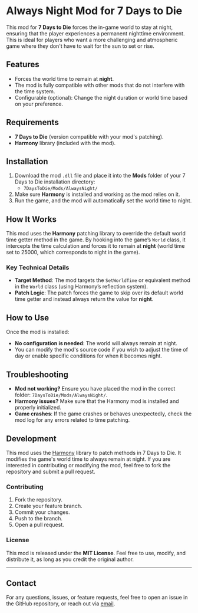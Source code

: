 # Always Night Mod for 7 Days to Die

This mod for **7 Days to Die** forces the in-game world to stay at night, ensuring that the player experiences a permanent nighttime environment. This is ideal for players who want a more challenging and atmospheric game where they don't have to wait for the sun to set or rise.

## Features

- Forces the world time to remain at **night**.
- The mod is fully compatible with other mods that do not interfere with the time system.
- Configurable (optional): Change the night duration or world time based on your preference.

## Requirements

- **7 Days to Die** (version compatible with your mod's patching).
- **Harmony** library (included with the mod).

## Installation

1. Download the mod `.dll` file and place it into the **Mods** folder of your 7 Days to Die installation directory:
   - `7DaysToDie/Mods/AlwaysNight/`
2. Make sure **Harmony** is installed and working as the mod relies on it.
3. Run the game, and the mod will automatically set the world time to night.

## How It Works

This mod uses the **Harmony** patching library to override the default world time getter method in the game. By hooking into the game’s `World` class, it intercepts the time calculation and forces it to remain at **night** (world time set to 25000, which corresponds to night in the game).

### Key Technical Details

- **Target Method**: The mod targets the `SetWorldTime` or equivalent method in the `World` class (using Harmony’s reflection system).
- **Patch Logic**: The patch forces the game to skip over its default world time getter and instead always return the value for **night**.

## How to Use

Once the mod is installed:
- **No configuration is needed**: The world will always remain at night.
- You can modify the mod's source code if you wish to adjust the time of day or enable specific conditions for when it becomes night.

## Troubleshooting

- **Mod not working?** Ensure you have placed the mod in the correct folder: `7DaysToDie/Mods/AlwaysNight/`.
- **Harmony issues?** Make sure that the Harmony mod is installed and properly initialized.
- **Game crashes**: If the game crashes or behaves unexpectedly, check the mod log for any errors related to time patching.

## Development

This mod uses the [Harmony](https://github.com/pardeike/Harmony) library to patch methods in 7 Days to Die. It modifies the game's world time to always remain at night. If you are interested in contributing or modifying the mod, feel free to fork the repository and submit a pull request.

### Contributing

1. Fork the repository.
2. Create your feature branch.
3. Commit your changes.
4. Push to the branch.
5. Open a pull request.

### License

This mod is released under the **MIT License**. Feel free to use, modify, and distribute it, as long as you credit the original author.

---

## Contact

For any questions, issues, or feature requests, feel free to open an issue in the GitHub repository, or reach out via [email](mailto:your-email@example.com).

